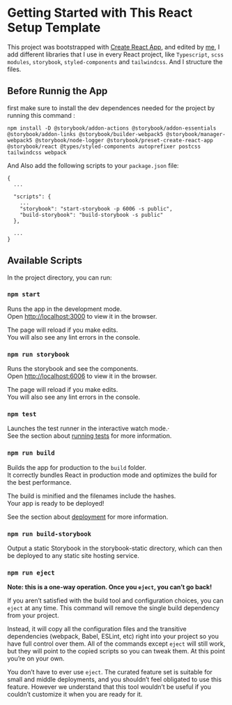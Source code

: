 # Getting Started with This React Setup Template

This project was bootstrapped with [Create React App](https://github.com/facebook/create-react-app), and edited by [me](https://www.linkedin.com/in/yasser-belatreche-6b450620a/), I add different libraries that I use in every React project, like `Typescript`, `scss modules`, `storybook`, `styled-components` and `tailwindcss`. And I structure the files.

## Before Runnig the App

first make sure to install the dev dependences needed for the project by running this command :

```
npm install -D @storybook/addon-actions @storybook/addon-essentials @storybook/addon-links @storybook/builder-webpack5 @storybook/manager-webpack5 @storybook/node-logger @storybook/preset-create-react-app @storybook/react @types/styled-components autoprefixer postcss tailwindcss webpack
```

And Also add the following scripts to your `package.json` file:

```
{
  ...

  "scripts": {
    ...
    "storybook": "start-storybook -p 6006 -s public",
    "build-storybook": "build-storybook -s public"
  },

  ...
}
```

## Available Scripts

In the project directory, you can run:

### `npm start`

Runs the app in the development mode.\
Open [http://localhost:3000](http://localhost:3000) to view it in the browser.

The page will reload if you make edits.\
You will also see any lint errors in the console.

### `npm run storybook`

Runs the storybook and see the components.\
Open [http://localhost:6006](http://localhost:6006) to view it in the browser.

The page will reload if you make edits.\
You will also see any lint errors in the console.

### `npm test`

Launches the test runner in the interactive watch mode.·\
See the section about [running tests](https://facebook.github.io/create-react-app/docs/running-tests) for more information.

### `npm run build`

Builds the app for production to the `build` folder.\
It correctly bundles React in production mode and optimizes the build for the best performance.

The build is minified and the filenames include the hashes.\
Your app is ready to be deployed!

See the section about [deployment](https://facebook.github.io/create-react-app/docs/deployment) for more information.

### `npm run build-storybook`

Output a static Storybook in the storybook-static directory, which can then be deployed to any static site hosting service.

### `npm run eject`

**Note: this is a one-way operation. Once you `eject`, you can’t go back!**

If you aren’t satisfied with the build tool and configuration choices, you can `eject` at any time. This command will remove the single build dependency from your project.

Instead, it will copy all the configuration files and the transitive dependencies (webpack, Babel, ESLint, etc) right into your project so you have full control over them. All of the commands except `eject` will still work, but they will point to the copied scripts so you can tweak them. At this point you’re on your own.

You don’t have to ever use `eject`. The curated feature set is suitable for small and middle deployments, and you shouldn’t feel obligated to use this feature. However we understand that this tool wouldn’t be useful if you couldn’t customize it when you are ready for it.
